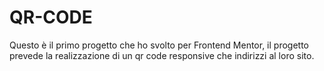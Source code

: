 # QR-CODE

Questo è il primo progetto che ho svolto per Frontend Mentor, il progetto prevede la realizzazione di un qr code responsive che indirizzi al loro sito.
